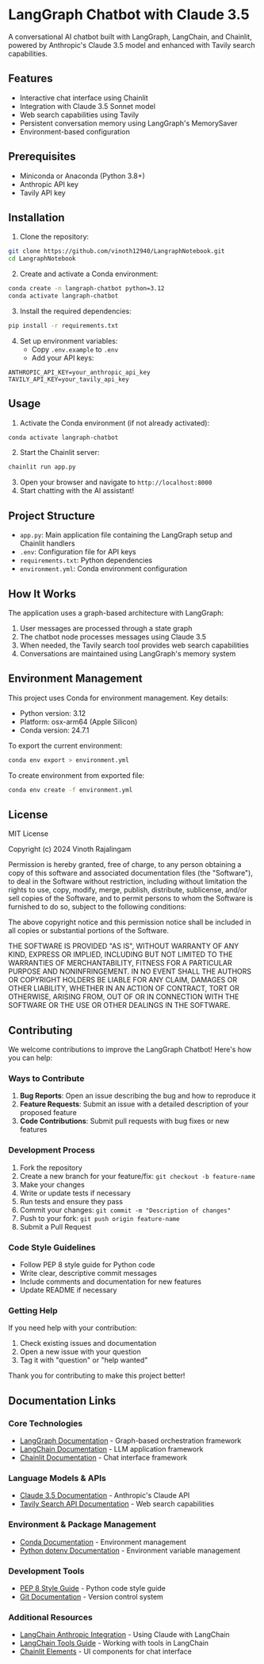 # LangGraph Chatbot with Claude 3.5

A conversational AI chatbot built with LangGraph, LangChain, and Chainlit, powered by Anthropic's Claude 3.5 model and enhanced with Tavily search capabilities.

## Features

- Interactive chat interface using Chainlit
- Integration with Claude 3.5 Sonnet model
- Web search capabilities using Tavily
- Persistent conversation memory using LangGraph's MemorySaver
- Environment-based configuration

## Prerequisites

- Miniconda or Anaconda (Python 3.8+)
- Anthropic API key
- Tavily API key

## Installation

1. Clone the repository:

```bash
git clone https://github.com/vinoth12940/LangraphNotebook.git
cd LangraphNotebook
```

2. Create and activate a Conda environment:

```bash
conda create -n langraph-chatbot python=3.12
conda activate langraph-chatbot
```

3. Install the required dependencies:

```bash
pip install -r requirements.txt
```

4. Set up environment variables:
   - Copy `.env.example` to `.env`
   - Add your API keys:

```env
ANTHROPIC_API_KEY=your_anthropic_api_key
TAVILY_API_KEY=your_tavily_api_key
```

## Usage

1. Activate the Conda environment (if not already activated):

```bash
conda activate langraph-chatbot
```

2. Start the Chainlit server:

```bash
chainlit run app.py
```

3. Open your browser and navigate to `http://localhost:8000`
4. Start chatting with the AI assistant!

## Project Structure

- `app.py`: Main application file containing the LangGraph setup and Chainlit handlers
- `.env`: Configuration file for API keys
- `requirements.txt`: Python dependencies
- `environment.yml`: Conda environment configuration

## How It Works

The application uses a graph-based architecture with LangGraph:

1. User messages are processed through a state graph
2. The chatbot node processes messages using Claude 3.5
3. When needed, the Tavily search tool provides web search capabilities
4. Conversations are maintained using LangGraph's memory system

## Environment Management

This project uses Conda for environment management. Key details:

- Python version: 3.12
- Platform: osx-arm64 (Apple Silicon)
- Conda version: 24.7.1

To export the current environment:

```bash
conda env export > environment.yml
```

To create environment from exported file:

```bash
conda env create -f environment.yml
```

## License

MIT License

Copyright (c) 2024 Vinoth Rajalingam

Permission is hereby granted, free of charge, to any person obtaining a copy
of this software and associated documentation files (the "Software"), to deal
in the Software without restriction, including without limitation the rights
to use, copy, modify, merge, publish, distribute, sublicense, and/or sell
copies of the Software, and to permit persons to whom the Software is
furnished to do so, subject to the following conditions:

The above copyright notice and this permission notice shall be included in all
copies or substantial portions of the Software.

THE SOFTWARE IS PROVIDED "AS IS", WITHOUT WARRANTY OF ANY KIND, EXPRESS OR
IMPLIED, INCLUDING BUT NOT LIMITED TO THE WARRANTIES OF MERCHANTABILITY,
FITNESS FOR A PARTICULAR PURPOSE AND NONINFRINGEMENT. IN NO EVENT SHALL THE
AUTHORS OR COPYRIGHT HOLDERS BE LIABLE FOR ANY CLAIM, DAMAGES OR OTHER
LIABILITY, WHETHER IN AN ACTION OF CONTRACT, TORT OR OTHERWISE, ARISING FROM,
OUT OF OR IN CONNECTION WITH THE SOFTWARE OR THE USE OR OTHER DEALINGS IN THE
SOFTWARE.

## Contributing

We welcome contributions to improve the LangGraph Chatbot! Here's how you can help:

### Ways to Contribute

1. **Bug Reports**: Open an issue describing the bug and how to reproduce it
2. **Feature Requests**: Submit an issue with a detailed description of your proposed feature
3. **Code Contributions**: Submit pull requests with bug fixes or new features

### Development Process

1. Fork the repository
2. Create a new branch for your feature/fix: `git checkout -b feature-name`
3. Make your changes
4. Write or update tests if necessary
5. Run tests and ensure they pass
6. Commit your changes: `git commit -m "Description of changes"`
7. Push to your fork: `git push origin feature-name`
8. Submit a Pull Request

### Code Style Guidelines

- Follow PEP 8 style guide for Python code
- Write clear, descriptive commit messages
- Include comments and documentation for new features
- Update README if necessary

### Getting Help

If you need help with your contribution:

1. Check existing issues and documentation
2. Open a new issue with your question
3. Tag it with "question" or "help wanted"

Thank you for contributing to make this project better!

## Documentation Links

### Core Technologies

- [LangGraph Documentation](https://python.langchain.com/docs/langgraph) - Graph-based orchestration framework
- [LangChain Documentation](https://python.langchain.com/docs/get_started/introduction) - LLM application framework
- [Chainlit Documentation](https://docs.chainlit.io) - Chat interface framework

### Language Models & APIs

- [Claude 3.5 Documentation](https://docs.anthropic.com/claude/docs) - Anthropic's Claude API
- [Tavily Search API Documentation](https://docs.tavily.com/) - Web search capabilities

### Environment & Package Management

- [Conda Documentation](https://docs.conda.io/en/latest/) - Environment management
- [Python dotenv Documentation](https://github.com/theskumar/python-dotenv#readme) - Environment variable management

### Development Tools

- [PEP 8 Style Guide](https://peps.python.org/pep-0008/) - Python code style guide
- [Git Documentation](https://git-scm.com/doc) - Version control system

### Additional Resources

- [LangChain Anthropic Integration](https://python.langchain.com/docs/integrations/llms/anthropic) - Using Claude with LangChain
- [LangChain Tools Guide](https://python.langchain.com/docs/modules/agents/tools/) - Working with tools in LangChain
- [Chainlit Elements](https://docs.chainlit.io/concepts/elements) - UI components for chat interface
